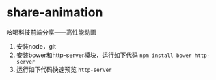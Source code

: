 # share-animation
吆喝科技前端分享——高性能动画

1. 安装node，git
2. 安装bower和http-server模块，运行如下代码
  `npm install bower http-server`
3. 运行如下代码快速预览
  `http-server`
